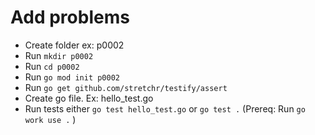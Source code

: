 # Add problems

- Create folder ex: p0002
- Run `mkdir p0002`
- Run `cd p0002`
- Run `go mod init p0002`
- Run `go get github.com/stretchr/testify/assert`
- Create go file. Ex: hello_test.go
- Run tests either `go test hello_test.go` or `go test .` (Prereq: Run `go work use .` )


